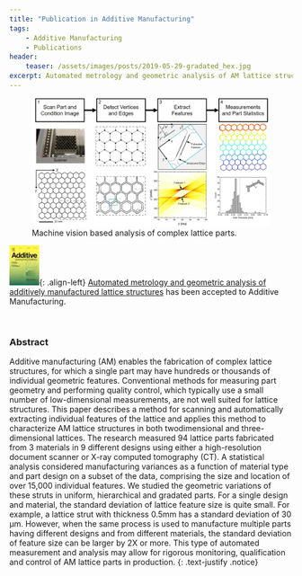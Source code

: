 ```yaml
---
title: "Publication in Additive Manufacturing"
tags:
    - Additive Manufacturing
    - Publications
header:
    teaser: /assets/images/posts/2019-05-29-gradated_hex.jpg
excerpt: Automated metrology and geometric analysis of AM lattice structures.
---
```

<figure>
    <a href="/assets/images/posts/2019-05-29-metrology.jpg">
    <img src="/assets/images/posts/2019-05-29-metrology.jpg"></a>
    <figcaption>Machine vision based analysis of complex lattice parts.</figcaption>
</figure>

![image-left](/assets/images/publications/cover_addit_manuf.jpg){: .align-left}
[Automated metrology and geometric analysis of additively manufactured lattice structures](https://doi.org/10.1016/j.addma.2019.05.026)
has been accepted to Additive Manufacturing.

<p>&nbsp;</p>

### Abstract
Additive manufacturing (AM) enables the fabrication of complex lattice structures, for which a single part may
have hundreds or thousands of individual geometric features. Conventional methods for measuring part geometry
and performing quality control, which typically use a small number of low-dimensional measurements,
are not well suited for lattice structures. This paper describes a method for scanning and automatically extracting
individual features of the lattice and applies this method to characterize AM lattice structures in both twodimensional
and three-dimensional lattices. The research measured 94 lattice parts fabricated from 3 materials
in 9 different designs using either a high-resolution document scanner or X-ray computed tomography (CT). A
statistical analysis considered manufacturing variances as a function of material type and part design on a subset
of the data, comprising the size and location of over 15,000 individual features. We studied the geometric
variations of these struts in uniform, hierarchical and gradated parts. For a single design and material, the
standard deviation of lattice feature size is quite small. For example, a lattice strut with thickness 0.5mm has a
standard deviation of 30 μm. However, when the same process is used to manufacture multiple parts having
different designs and from different materials, the standard deviation of feature size can be larger by 2X or more.
This type of automated measurement and analysis may allow for rigorous monitoring, qualification and control
of AM lattice parts in production.
{: .text-justify .notice}
